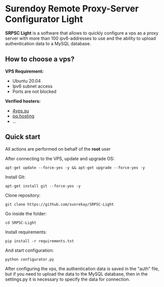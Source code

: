 # Surendoy Remote Proxy-Server Configurator Light
__SRPSС Light__ is a software that allows to quickly configure a vps as a proxy server with more than 100 ipv6-addresses to use and 
the ability to upload authentication data to a MySQL database.


## How to choose a vps?
__VPS Requirement:__
  - Ubuntu 20.04
  - Ipv6 subnet access
  - Ports are not blocked

__Verified hosters:__
 - [4vps.su](https://4vps.su/)
 - [pq.hosting](https://pq.hosting/)
 - ...

## Quick start
All actions are performed on behalf of the __root__ user


After connecting to the VPS, update and upgrade OS:
```
apt-get update --force-yes -y && apt-get upgrade --force-yes -y
```
Install Git:
```
apt-get install git --force-yes -y
```
Clone repository:
```
git clone https://github.com/sunrekay/SRPSС-Light
```
Go inside the folder:
```
cd SRPSС-Light
```
Install requirements:
```
pip install -r requirements.txt
```
And start configuration:
```
python configurator.py
```

After configuring the vps, the authentication data is saved in the "auth" file, but if you need to upload the data to the MySQL database, 
then in the settings.py it is necessary to specify the data for connection.
